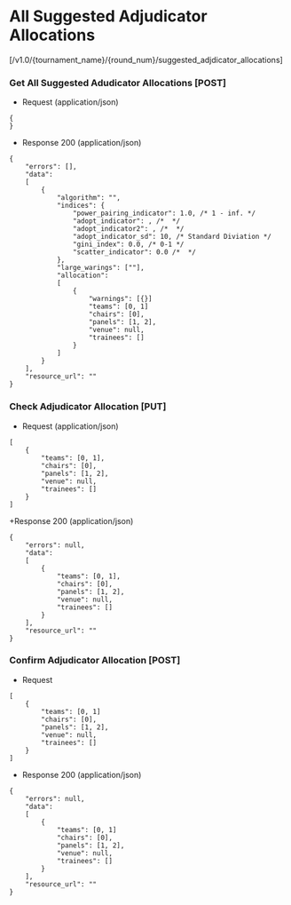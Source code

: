 # All Suggested Adjudicator Allocations 

[/v1.0/{tournament_name}/{round_num}/suggested_adjdicator_allocations]

### Get All Suggested Adudicator Allocations [POST]

+ Request (application/json)
```
{
}
```

+ Response 200 (application/json)
```
{
    "errors": [],
    "data":
    [
        {
            "algorithm": "",
            "indices": {
                "power_pairing_indicator": 1.0, /* 1 - inf. */
                "adopt_indicator": , /*  */
                "adopt_indicator2": , /*  */
                "adopt_indicator_sd": 10, /* Standard Diviation */
                "gini_index": 0.0, /* 0-1 */
                "scatter_indicator": 0.0 /*  */
            },
            "large_warings": [""],
            "allocation":
            [
                {
                    "warnings": [{}]
                    "teams": [0, 1]
                    "chairs": [0],
                    "panels": [1, 2],
                    "venue": null,
                    "trainees": []
                }
            ]
        }
    ],
    "resource_url": ""
}
```
### Check Adjudicator Allocation [PUT]

+ Request (application/json)
```
[
    {
        "teams": [0, 1],
        "chairs": [0],
        "panels": [1, 2],
        "venue": null,
        "trainees": []
    }
]
```
+Response 200 (application/json)
```
{
    "errors": null,
    "data":
    [
        {
            "teams": [0, 1],
            "chairs": [0],
            "panels": [1, 2],
            "venue": null,
            "trainees": []
        }
    ],
    "resource_url": ""
}
```

### Confirm Adjudicator Allocation [POST]

+ Request
```
[
    {
        "teams": [0, 1]
        "chairs": [0],
        "panels": [1, 2],
        "venue": null,
        "trainees": []
    }
]
```
+ Response 200 (application/json)
```
{
    "errors": null,
    "data": 
    [
        {
            "teams": [0, 1]
            "chairs": [0],
            "panels": [1, 2],
            "venue": null,
            "trainees": []
        }
    ],
    "resource_url": ""
}
```